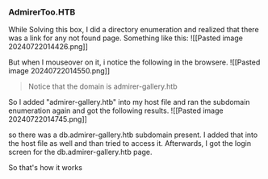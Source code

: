 ### AdmirerToo.HTB 

While Solving this box, I did a directory enumeration and realized that there was a link for any not found page. Something like this:
![[Pasted image 20240722014426.png]]

But when I mouseover on it, i notice the following in the browsere.
![[Pasted image 20240722014550.png]]
> Notice that the domain is admirer-gallery.htb

So I added "admirer-gallery.htb" into my host file and ran the subdomain enumeration again and got the following results.
![[Pasted image 20240722014745.png]]

so there was a db.admirer-gallery.htb subdomain present. I added that into the host file as well and than tried to access it. Afterwards, I got the login screen for the db.admirer-gallery.htb page.

So that's how it works
